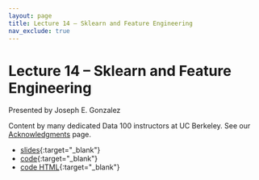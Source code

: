 ```yaml
---
layout: page
title: Lecture 14 – Sklearn and Feature Engineering
nav_exclude: true
---
```


# Lecture 14 – Sklearn and Feature Engineering

Presented by Joseph E. Gonzalez

Content by many dedicated Data 100 instructors at UC Berkeley. See our [Acknowledgments](../../acks) page.

- [slides](https://docs.google.com/presentation/d/1TlRhgNUhpwlh1LohdXsLudV68DMN_41ICIAI8vHjQeQ/edit?usp=sharing){:target="_blank"}
- [code](https://data100.datahub.berkeley.edu/hub/user-redirect/git-pull?repo=https%3A%2F%2Fgithub.com%2FDS-100%2Fsp24-student&urlpath=tree%2Fsp24-student%2Flecture%2Flec14%2Flec14.ipynb&branch=main){:target="_blank"}
- [code HTML](../../resources/assets/lectures/lec14/lec14.html){:target="_blank"}
